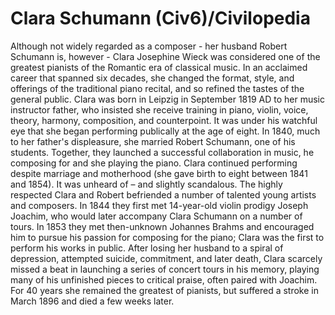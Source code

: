 # Clara Schumann (Civ6)/Civilopedia

Although not widely regarded as a composer - her husband Robert Schumann is, however - Clara Josephine Wieck was considered one of the greatest pianists of the Romantic era of classical music. In an acclaimed career that spanned six decades, she changed the format, style, and offerings of the traditional piano recital, and so refined the tastes of the general public.
Clara was born in Leipzig in September 1819 AD to her music instructor father, who insisted she receive training in piano, violin, voice, theory, harmony, composition, and counterpoint. It was under his watchful eye that she began performing publically at the age of eight. In 1840, much to her father's displeasure, she married Robert Schumann, one of his students. Together, they launched a successful collaboration in music, he composing for and she playing the piano. Clara continued performing despite marriage and motherhood (she gave birth to eight between 1841 and 1854). It was unheard of – and slightly scandalous.
The highly respected Clara and Robert befriended a number of talented young artists and composers. In 1844 they first met 14-year-old violin prodigy Joseph Joachim, who would later accompany Clara Schumann on a number of tours. In 1853 they met then-unknown Johannes Brahms and encouraged him to pursue his passion for composing for the piano; Clara was the first to perform his works in public.
After losing her husband to a spiral of depression, attempted suicide, commitment, and later death, Clara scarcely missed a beat in launching a series of concert tours in his memory, playing many of his unfinished pieces to critical praise, often paired with Joachim. For 40 years she remained the greatest of pianists, but suffered a stroke in March 1896 and died a few weeks later.